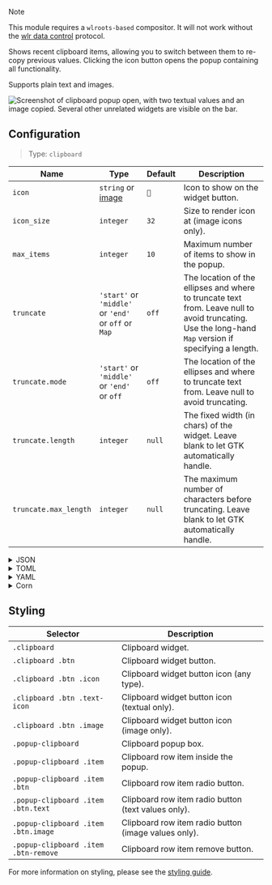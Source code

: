 > [!NOTE]
> This module requires a `wlroots-based` compositor. It will not work without the [wlr data control](https://wayland.app/protocols/wlr-data-control-unstable-v1) protocol.

Shows recent clipboard items, allowing you to switch between them to re-copy previous values.
Clicking the icon button opens the popup containing all functionality.

Supports plain text and images.

![Screenshot of clipboard popup open, with two textual values and an image copied. Several other unrelated widgets are visible on the bar.](https://f.jstanger.dev/github/ironbar/clipboard.png?raw)

## Configuration

> Type: `clipboard`

| Name                  | Type                                                 | Default | Description                                                                                                                                           |
|-----------------------|------------------------------------------------------|---------|-------------------------------------------------------------------------------------------------------------------------------------------------------|
| `icon`                | `string` or [image](images)                          | `󰨸`    | Icon to show on the widget button.                                                                                                                    |
| `icon_size`           | `integer`                                            | `32`    | Size to render icon at (image icons only).                                                                                                            |
| `max_items`           | `integer`                                            | `10`    | Maximum number of items to show in the popup.                                                                                                         |
| `truncate`            | `'start'` or `'middle'` or `'end'` or `off` or `Map` | `off`   | The location of the ellipses and where to truncate text from. Leave null to avoid truncating. Use the long-hand `Map` version if specifying a length. |
| `truncate.mode`       | `'start'` or `'middle'` or `'end'` or `off`          | `off`   | The location of the ellipses and where to truncate text from. Leave null to avoid truncating.                                                         |
| `truncate.length`     | `integer`                                            | `null`  | The fixed width (in chars) of the widget. Leave blank to let GTK automatically handle.                                                                |
| `truncate.max_length` | `integer`                                            | `null`  | The maximum number of characters before truncating. Leave blank to let GTK automatically handle.                                                      |

<details>
<summary>JSON</summary>

```json
{
  "end": {
    "type": "clipboard",
    "max_items": 3,
    "truncate": {
      "mode": "end",
      "length": 50
    }
  }
}
```
</details>

<details>
<summary>TOML</summary>

```toml
[[end]]
type = "clipboard"
max_items = 3

[end.truncate]
mode = "end"
length = 50
```
</details>

<details>
<summary>YAML</summary>

```yaml
end:
  - type: 'clipboard'
    max_items: 3
    truncate:
      mode: 'end'
      length: 50
```
</details>

<details>
<summary>Corn</summary>

```corn
{
    end = [ { 
        type = "clipboard" 
        max_items = 3 
        truncate.mode = "end" 
        truncate.length = 50 
    } ] 
}
```
</details>

## Styling

| Selector                             | Description                                          |
|--------------------------------------|------------------------------------------------------|
| `.clipboard`                         | Clipboard widget.                                    |
| `.clipboard .btn`                    | Clipboard widget button.                             |
| `.clipboard .btn .icon`              | Clipboard widget button icon (any type).             |
| `.clipboard .btn .text-icon`         | Clipboard widget button icon (textual only).         |
| `.clipboard .btn .image`             | Clipboard widget button icon (image only).           |
| `.popup-clipboard`                   | Clipboard popup box.                                 |
| `.popup-clipboard .item`             | Clipboard row item inside the popup.                 |
| `.popup-clipboard .item .btn`        | Clipboard row item radio button.                     |
| `.popup-clipboard .item .btn.text`   | Clipboard row item radio button (text values only).  |
| `.popup-clipboard .item .btn.image`  | Clipboard row item radio button (image values only). |
| `.popup-clipboard .item .btn-remove` | Clipboard row item remove button.                    |

For more information on styling, please see the [styling guide](styling-guide).